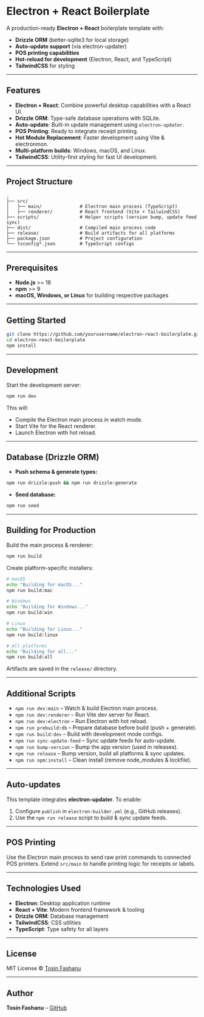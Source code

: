 # Electron + React Boilerplate

A production-ready **Electron + React** boilerplate template with:

* **Drizzle ORM** (better-sqlite3 for local storage)
* **Auto-update support** (via electron-updater)
* **POS printing capabilities**
* **Hot-reload for development** (Electron, React, and TypeScript)
* **TailwindCSS** for styling

---

## Features

* **Electron + React**: Combine powerful desktop capabilities with a React UI.
* **Drizzle ORM**: Type-safe database operations with SQLite.
* **Auto-update**: Built-in update management using `electron-updater`.
* **POS Printing**: Ready to integrate receipt printing.
* **Hot Module Replacement**: Faster development using Vite & electronmon.
* **Multi-platform builds**: Windows, macOS, and Linux.
* **TailwindCSS**: Utility-first styling for fast UI development.

---

## Project Structure

```
.
├── src/
│   ├── main/              # Electron main process (TypeScript)
│   ├── renderer/          # React frontend (Vite + TailwindCSS)
├── scripts/               # Helper scripts (version bump, update feed sync)
├── dist/                  # Compiled main process code
├── release/               # Build artifacts for all platforms
├── package.json           # Project configuration
└── tsconfig*.json         # TypeScript configs
```

---

## Prerequisites

* **Node.js** >= 18
* **npm** >= 9
* **macOS, Windows, or Linux** for building respective packages

---

## Getting Started

```bash
git clone https://github.com/yourusername/electron-react-boilerplate.git
cd electron-react-boilerplate
npm install
```

---

## Development

Start the development server:

```bash
npm run dev
```

This will:

* Compile the Electron main process in watch mode.
* Start Vite for the React renderer.
* Launch Electron with hot reload.

---

## Database (Drizzle ORM)

* **Push schema & generate types:**

```bash
npm run drizzle:push && npm run drizzle:generate
```

* **Seed database:**

```bash
npm run seed
```

---

## Building for Production

Build the main process & renderer:

```bash
npm run build
```

Create platform-specific installers:

```bash
# macOS
echo "Building for macOS..."
npm run build:mac

# Windows
echo "Building for Windows..."
npm run build:win

# Linux
echo "Building for Linux..."
npm run build:linux

# All platforms
echo "Building for all..."
npm run build:all
```

Artifacts are saved in the `release/` directory.

---

## Additional Scripts

* `npm run dev:main` – Watch & build Electron main process.
* `npm run dev:renderer` – Run Vite dev server for React.
* `npm run dev:electron` – Run Electron with hot reload.
* `npm run prebuild:db` – Prepare database before build (push + generate).
* `npm run build:dev` – Build with development mode configs.
* `npm run sync-update-feed` – Sync update feeds for auto-update.
* `npm run bump-version` – Bump the app version (used in releases).
* `npm run release` – Bump version, build all platforms & sync updates.
* `npm run npm:install` – Clean install (remove node\_modules & lockfile).

---

## Auto-updates

This template integrates **electron-updater**. To enable:

1. Configure `publish` in `electron-builder.yml` (e.g., GitHub releases).
2. Use the `npm run release` script to build & sync update feeds.

---

## POS Printing

Use the Electron main process to send raw print commands to connected POS printers. Extend `src/main` to handle printing logic for receipts or labels.

---

## Technologies Used

* **Electron**: Desktop application runtime
* **React + Vite**: Modern frontend framework & tooling
* **Drizzle ORM**: Database management
* **TailwindCSS**: CSS utilities
* **TypeScript**: Type safety for all layers

---

## License

MIT License © [Tosin Fashanu](mailto:fashanutosin7@gmail.com)

---

## Author

**Tosin Fashanu** – [GitHub](https://github.com/yourusername)

